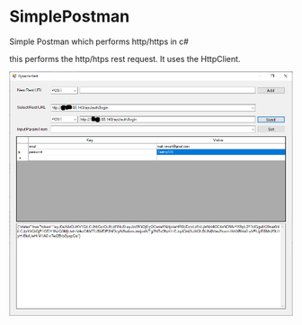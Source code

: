 # SimplePostman
Simple Postman which performs http/https in c#

this performs the http/htps rest request.
It uses the HttpClient.

![Screenshot](1.png)
